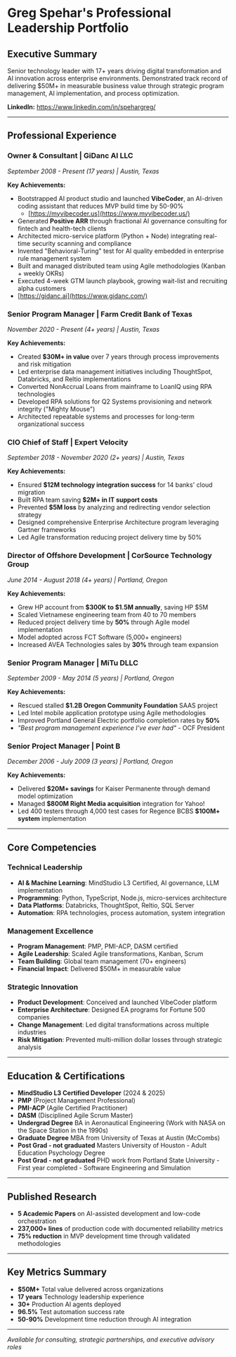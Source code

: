 # Greg Spehar's Professional Leadership Portfolio

## Executive Summary
Senior technology leader with 17+ years driving digital transformation and AI innovation across enterprise environments. Demonstrated track record of delivering $50M+ in measurable business value through strategic program management, AI implementation, and process optimization.

**LinkedIn:** https://www.linkedin.com/in/spehargreg/

---
## Professional Experience

### **Owner & Consultant | GiDanc AI LLC**
*September 2008 - Present (17 years) | Austin, Texas*

**Key Achievements:**
- Bootstrapped AI product studio and launched **VibeCoder**, an AI-driven coding assistant that reduces MVP build time by 50-90%
   - [https://myvibecoder.us](https://www.myvibecoder.us/)
- Generated **Positive ARR** through fractional AI governance consulting for fintech and health-tech clients
- Architected micro-service platform (Python + Node) integrating real-time security scanning and compliance
- Invented "Behavioral-Turing" test for AI quality embedded in enterprise rule management system
- Built and managed distributed team using Agile methodologies (Kanban + weekly OKRs)
- Executed 4-week GTM launch playbook, growing wait-list and recruiting alpha customers
- [https://gidanc.ai](https://www.gidanc.com/)

### **Senior Program Manager | Farm Credit Bank of Texas**
*November 2020 - Present (4+ years) | Austin, Texas*

**Key Achievements:**
- Created **$30M+ in value** over 7 years through process improvements and risk mitigation
- Led enterprise data management initiatives including ThoughtSpot, Databricks, and Reltio implementations
- Converted NonAccrual Loans from mainframe to LoanIQ using RPA technologies
- Developed RPA solutions for Q2 Systems provisioning and network integrity ("Mighty Mouse")
- Architected repeatable systems and processes for long-term organizational success

### **CIO Chief of Staff | Expert Velocity**
*September 2018 - November 2020 (2+ years) | Austin, Texas*

**Key Achievements:**
- Ensured **$12M technology integration success** for 14 banks' cloud migration
- Built RPA team saving **$2M+ in IT support costs**
- Prevented **$5M loss** by analyzing and redirecting vendor selection strategy
- Designed comprehensive Enterprise Architecture program leveraging Gartner frameworks
- Led Agile transformation reducing project delivery time by 50%

### **Director of Offshore Development | CorSource Technology Group**
*June 2014 - August 2018 (4+ years) | Portland, Oregon*

**Key Achievements:**
- Grew HP account from **$300K to $1.5M annually**, saving HP $5M
- Scaled Vietnamese engineering team from 40 to 70 members
- Reduced project delivery time by **50%** through Agile model implementation
- Model adopted across FCT Software (5,000+ engineers)
- Increased AVEA Technologies sales by **30%** through team expansion

### **Senior Program Manager | MiTu DLLC**
*September 2009 - May 2014 (5 years) | Portland, Oregon*

**Key Achievements:**
- Rescued stalled **$1.2B Oregon Community Foundation** SAAS project
- Led Intel mobile application prototype using Agile methodologies
- Improved Portland General Electric portfolio completion rates by **50%**
- *"Best program management experience I've ever had"* - OCF President

### **Senior Project Manager | Point B**
*December 2006 - July 2009 (3 years) | Portland, Oregon*

**Key Achievements:**
- Delivered **$20M+ savings** for Kaiser Permanente through demand model optimization
- Managed **$800M Right Media acquisition** integration for Yahoo!
- Led 400 testers through 4,000 test cases for Regence BCBS **$100M+ system** implementation

---

## Core Competencies

### Technical Leadership
- **AI & Machine Learning**: MindStudio L3 Certified, AI governance, LLM implementation
- **Programming**: Python, TypeScript, Node.js, micro-services architecture
- **Data Platforms**: Databricks, ThoughtSpot, Reltio, SQL Server
- **Automation**: RPA technologies, process automation, system integration

### Management Excellence
- **Program Management**: PMP, PMI-ACP, DASM certified
- **Agile Leadership**: Scaled Agile transformations, Kanban, Scrum
- **Team Building**: Global team management (70+ engineers)
- **Financial Impact**: Delivered $50M+ in measurable value

### Strategic Innovation
- **Product Development**: Conceived and launched VibeCoder platform
- **Enterprise Architecture**: Designed EA programs for Fortune 500 companies
- **Change Management**: Led digital transformations across multiple industries
- **Risk Mitigation**: Prevented multi-million dollar losses through strategic analysis

---

## Education & Certifications
- **MindStudio L3 Certified Developer** (2024 & 2025)
- **PMP** (Project Management Professional)
- **PMI-ACP** (Agile Certified Practitioner)
- **DASM** (Disciplined Agile Scrum Master)
- **Undergrad Degree** BA in Aeronautical Engineering (Work with NASA on the Space Station in the 1990s)
- **Graduate Degree** MBA from University of Texas at Austin (McCombs)
- **Post Grad - not graduated** Masters University of Houston - Adult Education Psychology Degree
- **Post Grad - not graduated** PHD work from Portland State University - First year completed - Software Engineering and Simulation

---

## Published Research
- **5 Academic Papers** on AI-assisted development and low-code orchestration
- **237,000+ lines** of production code with documented reliability metrics
- **75% reduction** in MVP development time through validated methodologies

---

## Key Metrics Summary
- **$50M+** Total value delivered across organizations
- **17 years** Technology leadership experience
- **30+** Production AI agents deployed
- **96.5%** Test automation success rate
- **50-90%** Development time reduction through AI integration

---

*Available for consulting, strategic partnerships, and executive advisory roles*
